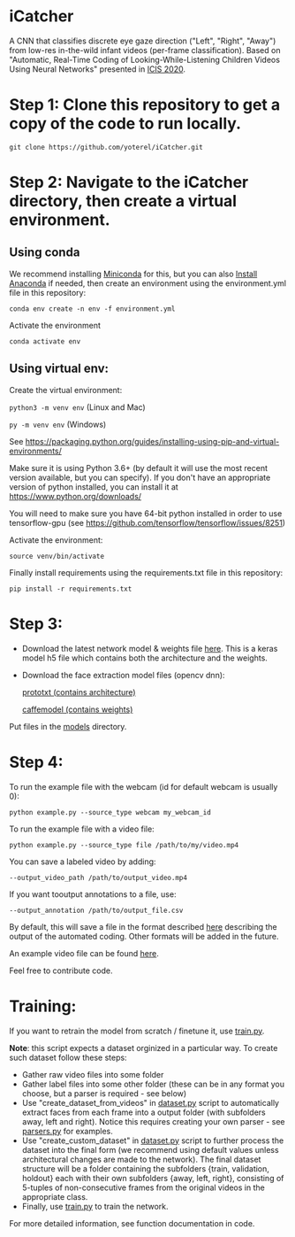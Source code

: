 # iCatcher
A CNN that classifies discrete eye gaze direction ("Left", "Right", "Away") from low-res in-the-wild infant videos (per-frame classification).
Based on "Automatic, Real-Time Coding of Looking-While-Listening Children Videos Using Neural Networks" presented in [ICIS 2020](https://infantstudies.org/congress-2020).


# Step 1: Clone this repository to get a copy of the code to run locally.

`git clone https://github.com/yoterel/iCatcher.git`

# Step 2: Navigate to the iCatcher directory, then create a virtual environment.

## Using conda

We recommend installing [Miniconda](https://docs.conda.io/en/latest/miniconda.html) for this, but you can also [Install Anaconda](https://www.anaconda.com/products/individual/get-started) if needed, then create an environment using the environment.yml file in this repository:

`conda env create -n env -f environment.yml`

Activate the environment

`conda activate env`

## Using virtual env:

Create the virtual environment:

`python3 -m venv env` (Linux and Mac) 

`py -m venv env` (Windows)

See https://packaging.python.org/guides/installing-using-pip-and-virtual-environments/

Make sure it is using Python 3.6+ (by default it will use the most recent version available, but you can specify). 
If you don't have an appropriate version of python installed, you can install it at https://www.python.org/downloads/

You will need to make sure you have 64-bit python installed in order to use tensorflow-gpu (see https://github.com/tensorflow/tensorflow/issues/8251)

Activate the environment:

`source venv/bin/activate`

Finally install requirements using the requirements.txt file in this repository:

`pip install -r requirements.txt`

# Step 3:

- Download the latest network model & weights file [here](https://www.cs.tau.ac.il/~yotamerel/baby_eye_tracker/model.h5).
This is a keras model h5 file which contains both the architecture and the weights.

- Download the face extraction model files (opencv dnn):

  [prototxt (contains architecture)](https://www.cs.tau.ac.il/~yotamerel/baby_eye_tracker/config.prototxt)

  [caffemodel (contains weights)](https://www.cs.tau.ac.il/~yotamerel/baby_eye_tracker/face_model.caffemodel)

Put files in the [models](models) directory.

# Step 4:

To run the example file with the webcam (id for default webcam is usually 0):

`python example.py --source_type webcam my_webcam_id`

To run the example file with a video file:

`python example.py --source_type file /path/to/my/video.mp4`

You can save a labeled video by adding:

`--output_video_path /path/to/output_video.mp4`

If you want tooutput annotations to a file, use:

`--output_annotation /path/to/output_file.csv`

By default, this will save a file in the format described [here](https://osf.io/3n97m/) describing the 
output of the automated coding. Other formats will be added in the future.

An example video file can be found [here](https://www.cs.tau.ac.il/~yotamerel/baby_eye_tracker/example.mp4).

Feel free to contribute code.

# Training:

If you want to retrain the model from scratch / finetune it, use [train.py](train.py).

**Note**: this script expects a dataset orginized in a particular way. To create such dataset follow these steps:

- Gather raw video files into some folder
- Gather label files into some other folder (these can be in any format you choose, but a parser is required - see below)
- Use "create_dataset_from_videos" in [dataset.py](dataset.py) script to automatically extract faces from each frame into a output folder (with subfolders away, left and right). Notice this requires creating your own parser - see [parsers.py](parsers.py) for examples.
- Use "create_custom_dataset" in [dataset.py](dataset.py) script to further process the dataset into the final form (we recommend using default values unless architectural changes are made to the network). The final dataset structure will be a folder containing the subfolders {train, validation, holdout} each with their own subfolders {away, left, right}, consisting of 5-tuples of non-consecutive frames from the original videos in the appropriate class.
- Finally, use [train.py](train.py) to train the network.

For more detailed information, see function documentation in code.
